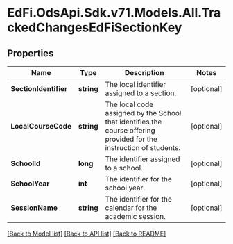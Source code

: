 # EdFi.OdsApi.Sdk.v71.Models.All.TrackedChangesEdFiSectionKey

## Properties

Name | Type | Description | Notes
------------ | ------------- | ------------- | -------------
**SectionIdentifier** | **string** | The local identifier assigned to a section. | [optional] 
**LocalCourseCode** | **string** | The local code assigned by the School that identifies the course offering provided for the instruction of students. | [optional] 
**SchoolId** | **long** | The identifier assigned to a school. | [optional] 
**SchoolYear** | **int** | The identifier for the school year. | [optional] 
**SessionName** | **string** | The identifier for the calendar for the academic session. | [optional] 

[[Back to Model list]](../README.md#documentation-for-models) [[Back to API list]](../README.md#documentation-for-api-endpoints) [[Back to README]](../README.md)

